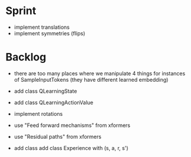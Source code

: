 # Sprint

- implement translations
- implement symmetries (flips)

# Backlog

- there are too many places where we manipulate 4 things for instances of SampleInputTokens (they have different learned embedding)
- add class QLearningState
- add class QLearningActionValue

- implement rotations

- use "Feed forward mechanisms" from xformers
- use "Residual paths" from xformers
- add class add class Experience with (s, a, r, s')
